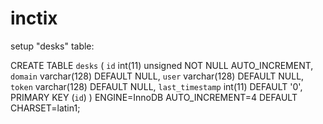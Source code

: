 # inctix


setup "desks" table:

CREATE TABLE `desks` (
  `id` int(11) unsigned NOT NULL AUTO_INCREMENT,
  `domain` varchar(128) DEFAULT NULL,
  `user` varchar(128) DEFAULT NULL,
  `token` varchar(128) DEFAULT NULL,
  `last_timestamp` int(11) DEFAULT '0',
  PRIMARY KEY (`id`)
) ENGINE=InnoDB AUTO_INCREMENT=4 DEFAULT CHARSET=latin1;